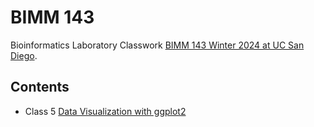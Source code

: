 # BIMM 143
Bioinformatics Laboratory Classwork [BIMM 143 Winter 2024 at UC San Diego](https://bioboot.github.io/bimm143_W24/).

## Contents

- Class 5 [Data Visualization with ggplot2]()
